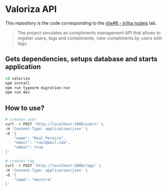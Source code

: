 # Valoriza API

This repository is the code corresponding to the [nlw#6 - trilha nodejs](https://nextlevelweek.com/) lab.

> The project simulates an compliments management API that allows to register users, tags and compliments, view compliments by users with tags.

## Gets dependencies, setups database and starts application

```bash
cd valoriza
npm install
npm run typeorm migration:run
npm run dev
```

## How to use?

```bash
# creates user
curl -X POST 'http://localhost:3000/users' \
-H 'Content-Type: application/json' \
-d '{
    "name": "Raul Pereira",
    "email": "raul@mail.com",
	"admin": true
}'

# creates tag
curl -X POST 'http://localhost:3000/tags' \
-H 'Content-Type: application/json' \
-d '{
    "name": "monstro"
}'
```
